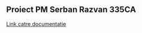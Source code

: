 ## Proiect PM Serban Razvan 335CA

[Link catre documentatie](http://cs.curs.pub.ro/wiki/pm/prj2018/dghilinta/12345)
